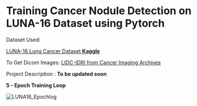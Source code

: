 # Training Cancer Nodule Detection on LUNA-16 Dataset using Pytorch



Dataset Used:

[LUNA-16 Lung Cancer Dataset **Kaggle**](https://www.kaggle.com/fanbyprinciple/luna-lung-cancer-dataset)

To Get Dicom Images: [LIDC-IDRI from Cancer Imaging Archives](https://wiki.cancerimagingarchive.net/display/Public/LIDC-IDRI)

Project Description : **To be updated soon**







**5 - Epoch Training Loop**

![LUNA16_Epochlog](/home/siddy/Pictures/LUNA16_Epochlog.png)
